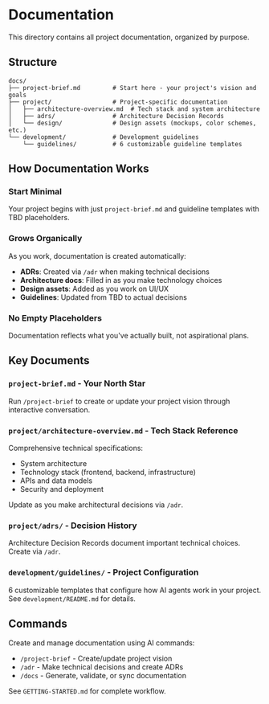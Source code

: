 # Documentation

This directory contains all project documentation, organized by purpose.

## Structure

```
docs/
├── project-brief.md         # Start here - your project's vision and goals
├── project/                 # Project-specific documentation
│   ├── architecture-overview.md  # Tech stack and system architecture
│   ├── adrs/                # Architecture Decision Records
│   └── design/              # Design assets (mockups, color schemes, etc.)
└── development/             # Development guidelines
    └── guidelines/          # 6 customizable guideline templates
```

## How Documentation Works

### Start Minimal
Your project begins with just `project-brief.md` and guideline templates with TBD placeholders.

### Grows Organically
As you work, documentation is created automatically:
- **ADRs**: Created via `/adr` when making technical decisions
- **Architecture docs**: Filled in as you make technology choices
- **Design assets**: Added as you work on UI/UX
- **Guidelines**: Updated from TBD to actual decisions

### No Empty Placeholders
Documentation reflects what you've actually built, not aspirational plans.

## Key Documents

### `project-brief.md` - Your North Star
Run `/project-brief` to create or update your project vision through interactive conversation.

### `project/architecture-overview.md` - Tech Stack Reference
Comprehensive technical specifications:
- System architecture
- Technology stack (frontend, backend, infrastructure)
- APIs and data models
- Security and deployment

Update as you make architectural decisions via `/adr`.

### `project/adrs/` - Decision History
Architecture Decision Records document important technical choices. Create via `/adr`.

### `development/guidelines/` - Project Configuration
6 customizable templates that configure how AI agents work in your project. See `development/README.md` for details.

## Commands

Create and manage documentation using AI commands:
- `/project-brief` - Create/update project vision
- `/adr` - Make technical decisions and create ADRs
- `/docs` - Generate, validate, or sync documentation

See `GETTING-STARTED.md` for complete workflow.
